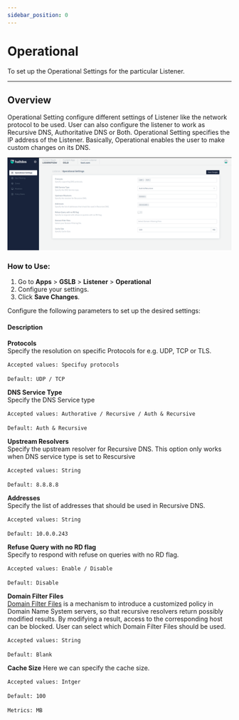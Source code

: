 ```yaml
---
sidebar_position: 0
---
```


# Operational

To set up the Operational Settings for the particular Listener.

---

## Overview

Operational Setting configure different settings of Listener like the network protocol to be used. User can also configure the listener to work as Recursive DNS, Authoritative DNS or Both. Operational Setting specifies the IP address of the Listener. Basically, Operational enables the user to make custom changes on its DNS.

![operational](/img/gslb/v7/docs/operational.png)

### How to Use:
1. Go to  **Apps** > **GSLB** > **Listener** > **Operational**
2. Configure your settings.
3. Click **Save Changes**.

Configure the following parameters to set up the desired settings:

#### Description

**Protocols**  
Specify the resolution on specific Protocols for e.g. UDP, TCP or TLS.  

    Accepted values: Specifuy protocols

    Default: UDP / TCP

**DNS Service Type**  
Specify the DNS Service type  

    Accepted values: Authorative / Recursive / Auth & Recursive

    Default: Auth & Recursive 

**Upstream Resolvers**  
Specify the upstream resolver for Recursive DNS. This option only works when DNS service type is set to Rescursive  

    Accepted values: String

    Default: 8.8.8.8 

**Addresses**  
Specify the list of addresses that should be used in Recursive DNS.  

    Accepted values: String

    Default: 10.0.0.243

**Refuse Query with no RD flag**  
Specify to respond with refuse on queries with no RD flag.  

    Accepted values: Enable / Disable

    Default: Disable 

**Domain Filter Files**  
[Domain Filter Files](../domain-filters.md) is a mechanism to introduce a customized policy in Domain Name System servers, so that recursive resolvers return possibly modified results. By modifying a result, access to the corresponding host can be blocked. User can select which Domain Filter Files should be used. 

    Accepted values: String

    Default: Blank 

**Cache Size**
Here we can specify the cache size.
 
    Accepted values: Intger

    Default: 100

    Metrics: MB 
